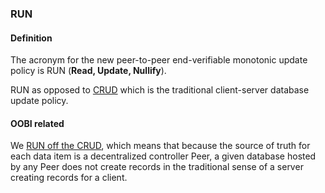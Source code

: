 ### RUN

<h4>Definition</h4><p>The acronym for the new peer-to-peer end-verifiable monotonic update policy is RUN (<strong>Read, Update, Nullify</strong>). </p><p>RUN as opposed to <a href="CRUD">CRUD</a> which is the traditional client-server database update policy.</p><h4>OOBI related</h4><p>We <a href="run-off-the-crud">RUN off the CRUD</a>, which means that because the source of truth for each data item is a decentralized controller Peer, a given database hosted by any Peer does not create records in the traditional sense of a server creating records for a client.</p>